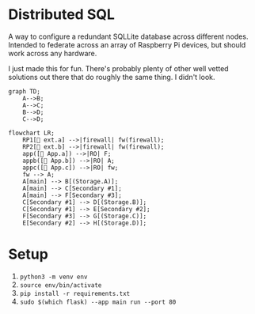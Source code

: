 # Distributed SQL

A way to configure a redundant SQLLite database across different nodes.
Intended to federate across an array of Raspberry Pi devices, but should
work across any hardware.

I just made this for fun. There's probably plenty of other well vetted
solutions out there that do roughly the same thing. I didn't look. 

```mermaid
graph TD;
    A-->B;
    A-->C;
    B-->D;
    C-->D;
```

```mermaid
flowchart LR;
    RP1[🍓 ext.a] -->|firewall| fw(firewall);
    RP2[🍓 ext.b] -->|firewall| fw(firewall);
    app([📱 App.a]) -->|RO| F;
    appb([📱 App.b]) -->|RO| A;
    appc([📱 App.c]) -->|RO| fw;
    fw --> A;
    A[main] --> B[(Storage.A)];
    A[main] --> C[Secondary #1];
    A[main] --> F[Secondary #3];
    C[Secondary #1] --> D[(Storage.B)];
    C[Secondary #1] --> E[Secondary #2];
    F[Secondary #3] --> G[(Storage.C)];
    E[Secondary #2] --> H[(Storage.D)];
```

# Setup

1. `python3 -m venv env`
1. `source env/bin/activate`
1. `pip install -r requirements.txt`
1. `sudo $(which flask) --app main run --port 80`
